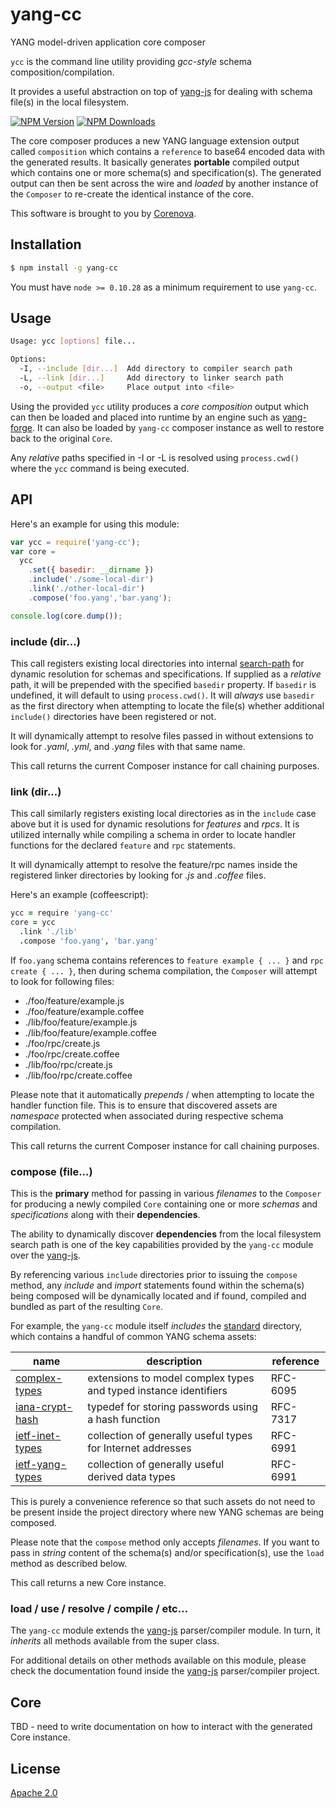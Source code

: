 # yang-cc 

YANG model-driven application core composer

`ycc` is the command line utility providing *gcc-style* schema
composition/compilation.

It provides a useful abstraction on top of
[yang-js](http://github.com/saintkepha/yang-js) for dealing with
schema file(s) in the local filesystem.

  [![NPM Version][npm-image]][npm-url]
  [![NPM Downloads][downloads-image]][downloads-url]

The core composer produces a new YANG language extension output called
`composition` which contains a `reference` to base64 encoded data with
the generated results. It basically generates **portable** compiled
output which contains one or more schema(s) and specification(s). The
generated output can then be sent across the wire and *loaded* by
another instance of the `Composer` to re-create the identical instance
of the core.

This software is brought to you by [Corenova](http://www.corenova.com).

## Installation
```bash
$ npm install -g yang-cc
```

You must have `node >= 0.10.28` as a minimum requirement to use
`yang-cc`.

## Usage
```bash
Usage: ycc [options] file...

Options:
  -I, --include [dir...]  Add directory to compiler search path
  -L, --link [dir...]     Add directory to linker search path
  -o, --output <file>     Place output into <file>
```

Using the provided `ycc` utility produces a *core composition* output
which can then be loaded and placed into runtime by an engine such as
[yang-forge](https://github.com/corenova/yang-forge).  It can also be
loaded by `yang-cc` composer instance as well to restore back to the
original `Core`.

Any *relative* paths specified in -I or -L is resolved using
`process.cwd()` where the `ycc` command is being executed.

## API

Here's an example for using this module:

```js
var ycc = require('yang-cc');
var core = 
  ycc
    .set({ basedir: __dirname })
    .include('./some-local-dir')
    .link('./other-local-dir')
	.compose('foo.yang','bar.yang');

console.log(core.dump());
```

### include (dir...)

This call registers existing local directories into internal
[search-path](https://github.com/saintkepha/search-path) for dynamic
resolution for schemas and specifications. If supplied as a *relative*
path, it will be prepended with the specified `basedir` property.  If
`basedir` is undefined, it will default to using `process.cwd()`.  It
will *always* use `basedir` as the first directory when attempting to
locate the file(s) whether additional `include()` directories have
been registered or not.

It will dynamically attempt to resolve files passed in without
extensions to look for *.yaml*, *.yml*, and *.yang* files with that
same name.

This call returns the current Composer instance for call chaining
purposes.

### link (dir...)

This call similarly registers existing local directories as in the
`include` case above but it is used for dynamic resolutions for
*features* and *rpcs*.  It is utilized internally while compiling a
schema in order to locate handler functions for the declared `feature`
and `rpc` statements.

It will dynamically attempt to resolve the feature/rpc names inside
the registered linker directories by looking for *.js* and *.coffee*
files.

Here's an example (coffeescript):
```coffeescript
ycc = require 'yang-cc'
core = ycc
  .link './lib'
  .compose 'foo.yang', 'bar.yang'
```

If `foo.yang` schema contains references to `feature example { ... }`
and `rpc create { ... }`, then during schema compilation, the
`Composer` will attempt to look for following files:

- ./foo/feature/example.js
- ./foo/feature/example.coffee
- ./lib/foo/feature/example.js
- ./lib/foo/feature/example.coffee
- ./foo/rpc/create.js
- ./foo/rpc/create.coffee
- ./lib/foo/rpc/create.js
- ./lib/foo/rpc/create.coffee

Please note that it automatically *prepends* <module name>/<type> when
attempting to locate the handler function file.  This is to ensure
that discovered assets are *namespace* protected when associated
during respective schema compilation.

This call returns the current Composer instance for call chaining
purposes.

### compose (file...)

This is the **primary** method for passing in various *filenames* to
the `Composer` for producing a newly compiled `Core` containing one or
more *schemas* and *specifications* along with their **dependencies**.

The ability to dynamically discover **dependencies** from the local
filesystem search path is one of the key capabilities provided by the
`yang-cc` module over the
[yang-js](https://github.com/saintkepha/yang-js).

By referencing various `include` directories prior to issuing the
`compose` method, any *include* and *import* statements found within
the schema(s) being composed will be dynamically located and if found,
compiled and bundled as part of the resulting `Core`.

For example, the `yang-cc` module itself *includes* the
[standard](./standard) directory, which contains a handful of common
YANG schema assets:

name | description | reference
--- | --- | ---
[complex-types](standard/complex-types.yang) | extensions to model complex types and typed instance identifiers | RFC-6095
[iana-crypt-hash](standard/iana-crypt-hash.yang) | typedef for storing passwords using a hash function | RFC-7317
[ietf-inet-types](standard/ietf-inet-types.yang) | collection of generally useful types for Internet addresses | RFC-6991
[ietf-yang-types](standard/ietf-yang-types.yang) | collection of generally useful derived data types | RFC-6991

This is purely a convenience reference so that such assets do not need
to be present inside the project directory where new YANG schemas are
being composed.

Please note that the `compose` method only accepts *filenames*. If you
want to pass in *string* content of the schema(s) and/or
specification(s), use the `load` method as described below.

This call returns a new Core instance.

### load / use / resolve / compile / etc...

The `yang-cc` module extends the
[yang-js](https://github.com/saintkepha/yang-js) parser/compiler
module.  In turn, it *inherits* all methods available from the super
class.

For additional details on other methods available on this module,
please check the documentation found inside the
[yang-js](https://github.com/saintkepha/yang-js) parser/compiler
project.

## Core

TBD - need to write documentation on how to interact with the
generated Core instance.

## License
  [Apache 2.0](LICENSE)

[npm-image]: https://img.shields.io/npm/v/yang-cc.svg
[npm-url]: https://npmjs.org/package/yang-cc
[downloads-image]: https://img.shields.io/npm/dm/yang-cc.svg
[downloads-url]: https://npmjs.org/package/yang-cc
